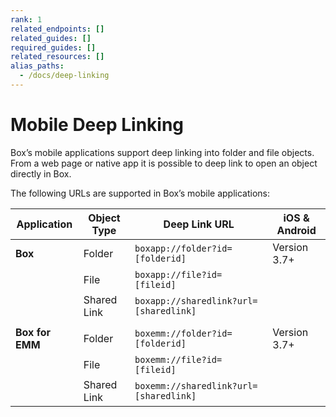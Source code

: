 ```yaml
---
rank: 1
related_endpoints: []
related_guides: []
required_guides: []
related_resources: []
alias_paths:
  - /docs/deep-linking
---
```


# Mobile Deep Linking

Box’s mobile applications support deep linking into folder and file objects.
From a web page or native app it is possible to deep link to open an object
directly in Box.

The following URLs are supported in Box’s mobile applications:

<!-- markdownlint-disable line-length -->

| Application     | Object Type | Deep Link URL                          | iOS & Android |
| --------------- | ----------- | -------------------------------------- | ------------- |
| **Box**         | Folder      | `boxapp://folder?id=[folderid]`        | Version 3.7+  |
|                 | File        | `boxapp://file?id=[fileid]`            |               |
|                 | Shared Link | `boxapp://sharedlink?url=[sharedlink]` |               |
|                 |             |                                        |               |
| **Box for EMM** | Folder      | `boxemm://folder?id=[folderid]`        | Version 3.7+  |
|                 | File        | `boxemm://file?id=[fileid]`            |               |
|                 | Shared Link | `boxemm://sharedlink?url=[sharedlink]` |               |

<!-- markdownlint-enable line-length -->
